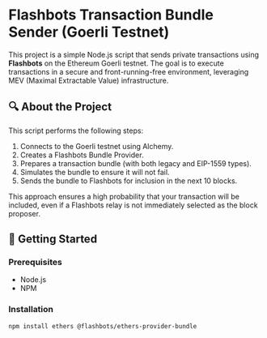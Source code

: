 # Flashbots Transaction Bundle Sender (Goerli Testnet)

This project is a simple Node.js script that sends private transactions using **Flashbots** on the Ethereum Goerli testnet. The goal is to execute transactions in a secure and front-running-free environment, leveraging MEV (Maximal Extractable Value) infrastructure.

## 🔍 About the Project

This script performs the following steps:

1. Connects to the Goerli testnet using Alchemy.
2. Creates a Flashbots Bundle Provider.
3. Prepares a transaction bundle (with both legacy and EIP-1559 types).
4. Simulates the bundle to ensure it will not fail.
5. Sends the bundle to Flashbots for inclusion in the next 10 blocks.

This approach ensures a high probability that your transaction will be included, even if a Flashbots relay is not immediately selected as the block proposer.

## 🚀 Getting Started

### Prerequisites

- Node.js
- NPM

### Installation

```bash
npm install ethers @flashbots/ethers-provider-bundle
